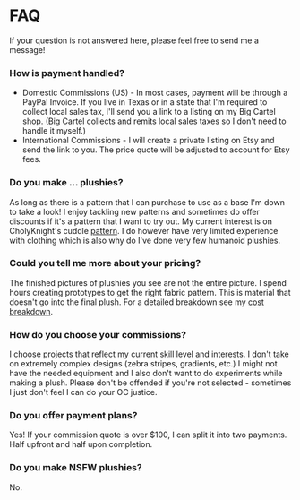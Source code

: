 # FAQ

If your question is not answered here, please feel free to send me a message!

### How is payment handled?

- Domestic Commissions (US) - In most cases, payment will be through a PayPal Invoice. If you live in Texas or in a state that I'm required to collect local sales tax, I'll send you a link to a listing on my Big Cartel shop. (Big Cartel collects and remits local sales taxes so I don't need to handle it myself.)
- International Commissions - I will create a private listing on Etsy and send the link to you. The price quote will be adjusted to account for Etsy fees.

### Do you make ... plushies?

As long as there is a pattern that I can purchase to use as a base I'm down to take a look! I enjoy tackling new patterns and sometimes do offer discounts if it's a pattern that I want to try out. My current interest is on CholyKnight's cuddle [pattern](https://www.etsy.com/listing/1365446930/cuddle-plush-animal-sewing-pattern-pdf). I do however have very limited experience with clothing which is also why do I've done very few humanoid plushies.

### Could you tell me more about your pricing?

The finished pictures of plushies you see are not the entire picture. I spend hours creating prototypes to get the right fabric pattern. This is material that doesn't go into the final plush. For a detailed breakdown see my [cost breakdown](https://github.com/alittlefaun/materials).

### How do you choose your commissions?

I choose projects that reflect my current skill level and interests. I don't take on extremely complex designs (zebra stripes, gradients, etc.) I might not have the needed equipment and I also don't want to do experiments while making a plush. Please don't be offended if you're not selected - sometimes I just don't feel I can do your OC justice.

### Do you offer payment plans?

Yes! If your commission quote is over $100, I can split it into two payments. Half upfront and half upon completion.

### Do you make NSFW plushies?

No.

